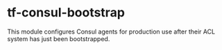# tf-consul-bootstrap

This module configures Consul agents for production use after their ACL system has just been bootstrapped.
